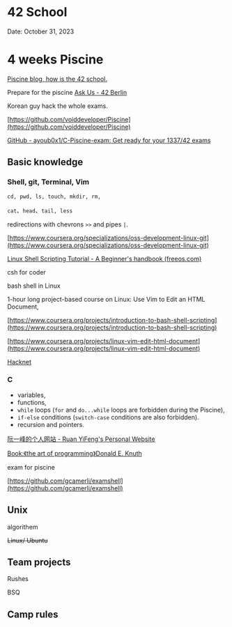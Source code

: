 # 42 School

Date: October 31, 2023

# 4 weeks Piscine

[Piscine blog, how is the 42 school.](https://medium.com/@themichaelbrave/lessons-learned-after-a-month-of-code-at-42s-piscine-679afb17fb)

Prepare for the piscine [Ask Us - 42 Berlin](https://42berlin.de/faq/)

Korean guy hack the whole exams.

[https://github.com/voiddeveloper/Piscine](https://github.com/voiddeveloper/Piscine)

[GitHub - ayoub0x1/C-Piscine-exam: Get ready for your 1337/42 exams](https://github.com/ayoub0x1/C-Piscine-exam/tree/main)

## Basic knowledge

### Shell, git, Terminal, Vim

`cd, pwd, ls, touch, mkdir, rm,` 

`cat`、`head`、`tail, less`

redirections with chevrons `>>` and pipes `|`.

[https://www.coursera.org/specializations/oss-development-linux-git](https://www.coursera.org/specializations/oss-development-linux-git) 

[Linux Shell Scripting Tutorial - A Beginner's handbook (freeos.com)](http://www.freeos.com/guides/lsst/)

csh for coder 

bash shell in Linux

1-hour long project-based course on Linux: Use Vim to Edit an HTML Document,

[https://www.coursera.org/projects/introduction-to-bash-shell-scripting](https://www.coursera.org/projects/introduction-to-bash-shell-scripting)

[https://www.coursera.org/projects/linux-vim-edit-html-document](https://www.coursera.org/projects/linux-vim-edit-html-document)

[Hacknet](http://www.hacknet-os.com/)

### C

- variables,
- functions,
- `while` loops (`for` and `do...while` loops are forbidden during the Piscine),
- `if-else` conditions (`switch-case` conditions are also forbidden).
- recursion and pointers.

[阮一峰的个人网站 - Ruan YiFeng's Personal Website](https://ruanyifeng.com/)

[Book:《the art of programming》Donald E. Knuth](https://www.google.com/url?sa=t&rct=j&q=&esrc=s&source=web&cd=&ved=2ahUKEwjC_p-kvMqDAxU6R_EDHfN6B9QQFnoECBQQAQ&url=https%3A%2F%2Fgithub.com%2Fliujiming789%2FThe-Art-of-Computer-Programming%2Fblob%2Fmaster%2F%25E8%25AE%25A1%25E7%25AE%2597%25E6%259C%25BA%25E7%25A8%258B%25E5%25BA%258F%25E8%25AE%25BE%25E8%25AE%25A1%25E8%2589%25BA%25E6%259C%25AF%25EF%25BC%2588%25E7%25AC%25AC1%25E5%258D%25B7%25EF%25BC%2589%25E5%259F%25BA%25E6%259C%25AC%25E7%25AE%2597%25E6%25B3%2595%25EF%25BC%2588%25E7%25AC%25AC3%25E7%2589%2588%25EF%25BC%2589%25202002.pdf&usg=AOvVaw2FWZKUZjHvUTOreY_ziVSd&opi=89978449)

exam for piscine

[https://github.com/gcamerli/examshell](https://github.com/gcamerli/examshell)

## Unix

algorithem

~~Linux/ Ubuntu~~

## Team projects

Rushes

BSQ

## Camp rules

